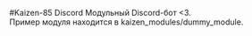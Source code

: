 #Kaizen-85 Discord
Модульный Discord-бот <3. <br>
Пример модуля находится в kaizen_modules/dummy_module.